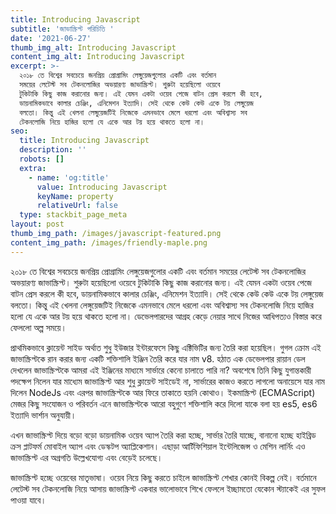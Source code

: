 ```yaml
---
title: Introducing Javascript
subtitle: 'জাভাস্ক্রিপ্ট পরিচিতি '
date: '2021-06-27'
thumb_img_alt: Introducing Javascript
content_img_alt: Introducing Javascript
excerpt: >-
  ২০১৮ তে বিশ্বের সবচেয়ে জনপ্রিয় প্রোগ্রামিং লেঙ্গুয়েজগুলোর একটি এবং বর্তমান
  সময়ের লেটেস্ট সব টেকনলোজির অভয়ারণ্য জাভাস্ক্রিপ্ট। শুরুটা হয়েছিলো ওয়েবে
  টুকিটাকি কিছু কাজ করানোর জন্য। এই যেমন একটা ওয়েব পেজে বাটন প্রেস করলে কী হবে,
  ডায়নামিকভাবে কালার চেঞ্জিং, এনিমেশন ইত্যাদি। সেই থেকে কেউ কেউ একে টয় লেঙ্গুয়েজ
  বলতো। কিন্তু এই খেলনা লেঙ্গুয়েজটিই নিজেকে এমনভাবে মেলে ধরলো এবং অবিশ্বাস্য সব
  টেকনলোজি নিয়ে হাজির হলো যে একে আর টয় হয়ে থাকতে হলো না।
seo:
  title: Introducing Javascript
  description: ''
  robots: []
  extra:
    - name: 'og:title'
      value: Introducing Javascript
      keyName: property
      relativeUrl: false
  type: stackbit_page_meta
layout: post
thumb_img_path: /images/javascript-featured.png
content_img_path: /images/friendly-maple.png
---
```

২০১৮ তে বিশ্বের সবচেয়ে জনপ্রিয় প্রোগ্রামিং লেঙ্গুয়েজগুলোর একটি এবং বর্তমান সময়ের লেটেস্ট সব টেকনলোজির অভয়ারণ্য জাভাস্ক্রিপ্ট। শুরুটা হয়েছিলো ওয়েবে টুকিটাকি কিছু কাজ করানোর জন্য। এই যেমন একটা ওয়েব পেজে বাটন প্রেস করলে কী হবে, ডায়নামিকভাবে কালার চেঞ্জিং, এনিমেশন ইত্যাদি। সেই থেকে কেউ কেউ একে টয় লেঙ্গুয়েজ বলতো। কিন্তু এই খেলনা লেঙ্গুয়েজটিই নিজেকে এমনভাবে মেলে ধরলো এবং অবিশ্বাস্য সব টেকনলোজি নিয়ে হাজির হলো যে একে আর টয় হয়ে থাকতে হলো না। ডেভেলপারদের আগ্রহ কেড়ে নেয়ার সাথে নিজের আধিপত্যও বিস্তার করে ফেললো অল্প সময়ে।

প্রাথমিকভাবে ক্লায়েন্ট সাইড অর্থাত শুধু ইউজার ইন্টারফেসে কিছু এক্টিভিটির জন্য তৈরি করা হয়েছিল। গুগল ক্রোম এই জাভাস্ক্রিপ্টকে রান করার জন্য একটি শক্তিশালি ইঞ্জিন তৈরি করে যার নাম v8. হঠাত এক ডেভেলপার রায়ান ডেল দেখলেন জাভাস্ক্রিপ্টকে আমরা এই ইঞ্জিনের মাধ্যমে সার্ভারে কেনো চালাতে পারি না? অবশেষে তিনি কিছু  যুগান্তকারী পদক্ষেপ নিলেন যার মাধ্যেম জাভাস্ক্রিপ্ট আর শুধু ক্লায়েন্ট সাইডেই না, সার্ভারের কাজও করতে লাগলো অনায়েসে যার নাম দিলেন NodeJs এবং এরপর জাভাস্ক্রিপ্টকে আর ফিরে তাকাতে হয়নি কোথাও। ইকমাস্ক্রিপ্ট (ECMAScript) মেজর কিছু সংযোজন ও পরিবর্তন এনে জাভাস্ক্রিপ্টকে আরো বহুগুণে শক্তিশালি করে দিলো যাকে বলা হয় es5, es6 ইত্যাদি ভার্শান অনুযায়ী।

এখন জাভাস্ক্রিপ্ট দিয়ে বড়ো বড়ো ডায়নামিক ওয়েব অ্যাপ তৈরি করা হচ্ছে, সার্ভার তৈরি যাচ্ছে, বানানো হচ্ছে হাইব্রিড ক্রস প্লাটফর্ম মোবাইল অ্যাপ এবং ডেস্কটপ অ্যাপ্লিকেশান। এছাড়া আর্টিফিশিয়াল ইন্টেলিজেন্স ও মেশিন লার্নিং এও জাভাস্ক্রিপ্ট এর অগ্রগতি উল্লেখযোগ্য এবং বেড়েই চলেছে।

জাভাস্ক্রিপ্ট হচ্ছে ওয়েবের মাতৃভাষা। ওয়েব নিয়ে কিছু করতে চাইলে জাভাস্ক্রিপ্ট শেখার কোনই বিকল্প নেই। বর্তমানে লেটেস্ট সব টেকনলোজি নিয়ে আসায় জাভাস্ক্রিপ্ট একবার ভালোভাবে শিখে ফেললে ইচ্ছামতো যেকোন স্ট্যাকেই এর সুফল পাওয়া যাবে।

